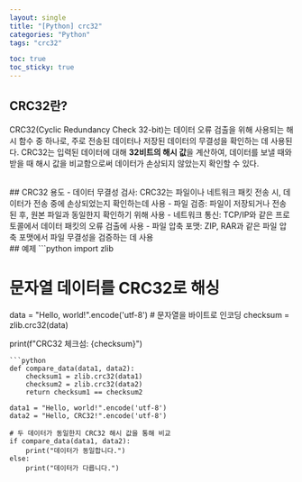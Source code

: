 ```yaml
---
layout: single
title: "[Python] crc32"
categories: "Python"
tags: "crc32"

toc: true
toc_sticky: true
---
```


## CRC32란?
CRC32(Cyclic Redundancy Check 32-bit)는 데이터 오류 검출을 위해 사용되는 해시 함수 중 하나로, 주로 전송된 데이터나 저장된 데이터의 무결성을 확인하는 데 사용된다. CRC32는 입력된 데이터에 대해 **32비트의 해시 값**을 계산하여, 데이터를 보낼 때와 받을 때 해시 값을 비교함으로써 데이터가 손상되지 않았는지 확인할 수 있다.

<br/>
## CRC32 용도
-	데이터 무결성 검사: CRC32는 파일이나 네트워크 패킷 전송 시, 데이터가 전송 중에 손상되었는지 확인하는데 사용
-	파일 검증: 파일이 저장되거나 전송된 후, 원본 파일과 동일한지 확인하기 위해 사용
-	네트워크 통신: TCP/IP와 같은 프로토콜에서 데이터 패킷의 오류 검출에 사용
-	파일 압축 포맷: ZIP, RAR과 같은 파일 압축 포맷에서 파일 무결성을 검증하는 데 사용

<br/>
## 예제
```python
import zlib

# 문자열 데이터를 CRC32로 해싱
data = "Hello, world!".encode('utf-8')  # 문자열을 바이트로 인코딩
checksum = zlib.crc32(data)

print(f"CRC32 체크섬: {checksum}")
```
```python
def compare_data(data1, data2):
    checksum1 = zlib.crc32(data1)
    checksum2 = zlib.crc32(data2)
    return checksum1 == checksum2

data1 = "Hello, world!".encode('utf-8')
data2 = "Hello, CRC32!".encode('utf-8')

# 두 데이터가 동일한지 CRC32 해시 값을 통해 비교
if compare_data(data1, data2):
    print("데이터가 동일합니다.")
else:
    print("데이터가 다릅니다.")
```
